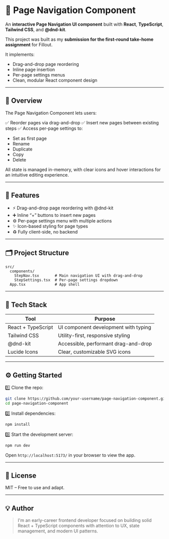 
# 🧭 Page Navigation Component

An **interactive Page Navigation UI component** built with **React**, **TypeScript**, **Tailwind CSS**, and **@dnd-kit**.

This project was built as my **submission for the first-round take-home assignment** for Fillout.

It implements:

* Drag-and-drop page reordering
* Inline page insertion
* Per-page settings menus
* Clean, modular React component design

---

## 🌟 Overview

The Page Navigation Component lets users:

✅ Reorder pages via drag-and-drop
✅ Insert new pages between existing steps
✅ Access per-page settings to:

* Set as first page
* Rename
* Duplicate
* Copy
* Delete

All state is managed in-memory, with clear icons and hover interactions for an intuitive editing experience.

---

## 🚀 Features

* ⚡️ Drag-and-drop page reordering with @dnd-kit
* ➕ Inline “+” buttons to insert new pages
* ⚙️ Per-page settings menu with multiple actions
* ✨ Icon-based styling for page types
* ♻️ Fully client-side, no backend

---

## 🗂️ Project Structure

```
src/
  components/
    StepNav.tsx       # Main navigation UI with drag-and-drop
    StepSettings.tsx  # Per-page settings dropdown
  App.tsx             # App shell
```

---

## 🧰 Tech Stack

| Tool               | Purpose                              |
| ------------------ | ------------------------------------ |
| React + TypeScript | UI component development with typing |
| Tailwind CSS       | Utility-first, responsive styling    |
| @dnd-kit           | Accessible, performant drag-and-drop |
| Lucide Icons       | Clear, customizable SVG icons        |

---

## ⚙️ Getting Started

1️⃣ Clone the repo:

```bash
git clone https://github.com/your-username/page-navigation-component.git
cd page-navigation-component
```

2️⃣ Install dependencies:

```bash
npm install
```

3️⃣ Start the development server:

```bash
npm run dev
```

Open `http://localhost:5173/` in your browser to view the app.

---

## 📄 License

MIT – Free to use and adapt.

---

## 💡 Author

> I'm an early-career frontend developer focused on building solid React + TypeScript components with attention to UX, state management, and modern UI patterns.


